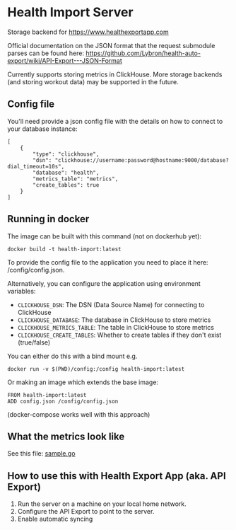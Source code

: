 # Health Import Server
Storage backend for https://www.healthexportapp.com

Official documentation on the JSON format that the request submodule parses can be found here: https://github.com/Lybron/health-auto-export/wiki/API-Export---JSON-Format

Currently supports storing metrics in ClickHouse. More storage backends (and storing workout data) may be supported in the future.

## Config file
You'll need provide a json config file with the details on how to connect to your database instance:
```
[
	{
		"type": "clickhouse",
		"dsn": "clickhouse://username:password@hostname:9000/database?dial_timeout=10s",
		"database": "health",
		"metrics_table": "metrics",
		"create_tables": true
	}
]
```


## Running in docker
The image can be built with this command (not on dockerhub yet):
```
docker build -t health-import:latest
```

To provide the config file to the application you need to place it here: /config/config.json.

Alternatively, you can configure the application using environment variables:
- `CLICKHOUSE_DSN`: The DSN (Data Source Name) for connecting to ClickHouse
- `CLICKHOUSE_DATABASE`: The database in ClickHouse to store metrics
- `CLICKHOUSE_METRICS_TABLE`: The table in ClickHouse to store metrics
- `CLICKHOUSE_CREATE_TABLES`: Whether to create tables if they don't exist (true/false)

You can either do this with a bind mount e.g.
```
docker run -v $(PWD)/config:/config health-import:latest
```

Or making an image which extends the base image:
```
FROM health-import:latest
ADD config.json /config/config.json
```
(docker-compose works well with this approach)

## What the metrics look like
See this file: [sample.go](/request/sample.go)

## How to use this with Health Export App (aka. API Export)
1. Run the server on a machine on your local home network.
2. Configure the API Export to point to the server.
3. Enable automatic syncing 
